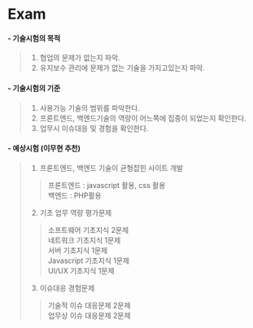 # Exam

#### - 기술시험의 목적  
> 1. 협업의 문제가 없는지 파악.   
> 2. 유지보수 관리에 문제가 없는 기술을 가지고있는지 파악.   

#### - 기술시험의 기준   
> 1. 사용가능 기술의 범위를 파악한다.   
> 2. 프론트엔드, 백엔드기술의 역량이 어느쪽에 집중이 되었는지 확인한다.   
> 3. 업무시 이슈대응 및 경험을 확인한다.   
    
#### - 예상시험 (이무현 추천)  
> 1. 프론트엔드, 백엔드 기술이 균형잡힌 사이트 개발   
>> 프론트엔드 : javascript 활용, css 활용  
>> 백엔드 : PHP활용  
> 2. 기초 업무 역량 평가문제   
>> 소프트웨어 기초지식 2문제  
>> 네트워크 기초지식 1문제   
>> 서버 기초지식 1문제   
>> Javascript 기초지식 1문제   
>> UI/UX 기초지식 1문제   
> 3. 이슈대응 경험문제   
>> 기술적 이슈 대응문제 2문제   
>> 업무상 이슈 대응문제 2문제  

